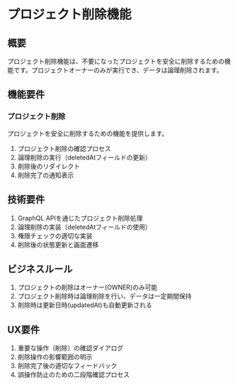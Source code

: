 # プロジェクト削除機能

## 概要

プロジェクト削除機能は、不要になったプロジェクトを安全に削除するための機能です。プロジェクトオーナーのみが実行でき、データは論理削除されます。

## 機能要件

### プロジェクト削除

プロジェクトを安全に削除するための機能を提供します。

1. プロジェクト削除の確認プロセス
2. 論理削除の実行（deletedAtフィールドの更新）
3. 削除後のリダイレクト
4. 削除完了の通知表示

## 技術要件

1. GraphQL APIを通じたプロジェクト削除処理
2. 論理削除の実装（deletedAtフィールドの使用）
3. 権限チェックの適切な実装
4. 削除後の状態更新と画面遷移

## ビジネスルール

1. プロジェクトの削除はオーナー(OWNER)のみ可能
2. プロジェクト削除時は論理削除を行い、データは一定期間保持
3. 削除時は更新日時(updatedAt)も自動更新される

## UX要件

1. 重要な操作（削除）の確認ダイアログ
2. 削除操作の影響範囲の明示
3. 削除完了後の適切なフィードバック
4. 誤操作防止のための二段階確認プロセス

